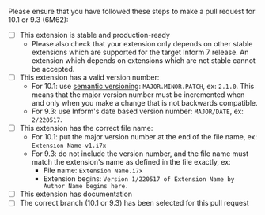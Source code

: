 <!--

Thank you for adding or updating an extension!

This extension now requires all extensions for Inform 7 release 10.1 and 9.3 (6M62) to be production-ready. Any extensions for older Inform 7 releases or for experiments and works-in-progress, should be committed to the [master branch](https://github.com/i7/extensions/tree/master).

-->

Please ensure that you have followed these steps to make a pull request for 10.1 or 9.3 (6M62):

- [ ] This extension is stable and production-ready
  - Please also check that your extension only depends on other stable extensions which are supported for the target Inform 7 release. An extension which depends on extensions which are not stable cannot be accepted.
- [ ] This extension has a valid version number:
  - For 10.1: use [semantic versioning](https://semver.org/): `MAJOR.MINOR.PATCH`, ex: `2.1.0`. This means that the major version number must be incremented when and only when you make a change that is not backwards compatible.
  - For 9.3: use Inform's date based version number: `MAJOR/DATE`, ex: `2/220517`.
- [ ] This extension has the correct file name:
  - For 10.1: put the major version number at the end of the file name, ex: `Extension Name-v1.i7x`
  - For 9.3: do not include the version number, and the file name must match the extension's name as defined in the file exactly, ex:
    - File name: `Extension Name.i7x`
    - Extension begins: `Version 1/220517 of Extension Name by Author Name begins here.`
- [ ] This extension has documentation
- [ ] The correct branch (10.1 or 9.3) has been selected for this pull request
